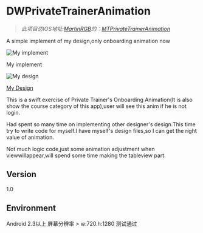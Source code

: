 # DWPrivateTrainerAnimation

> *此项目仿IOS地址:[MartinRGB](https://github.com/MartinRGB)的：[MTPrivateTrainerAnimation](https://github.com/MartinRGB/MTPrivateTrainerAnimation)*

A simple implement of my design,only onboarding animation now

![My implement](https://raw.githubusercontent.com/DavidWangTM/DWPrivateTrainerAnimation/master/animation.gif)

My implement


![My design](https://github.com/MartinRGB/MTPrivateTrainerAnimation/blob/master/Design.gif?raw=true)

[My Design](https://dribbble.com/shots/2346124-Private-Trainer-Course-List)

This is a swift exercise of Private Trainer's Onboarding Animation(It is also show the course category of this app),user will see this anim if he is not login.

Had spent so many time on implementing other designer's design.This time try to write code for myself.I have myself's design files,so I can get the right value of animation.

Not much logic code,just some animation adjustment when viewwillappear,will spend some time making the tableview part.

## Version 

1.0

## Environment
Android 2.3以上 屏幕分辨率 > w:720.h:1280 测试通过
